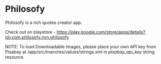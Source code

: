 # Philosofy
Philosofy is a rich quotes creator app.

Check out on playstore - https://play.google.com/store/apps/details?id=com.philosofy.nvn.philosofy

NOTE: To load Downloadable Images, please place your own API key from Pixabay at /app/src/main/res/values/strings.xml in _pixabay_api_key_ string resource.

